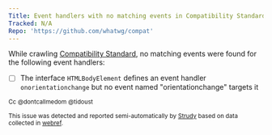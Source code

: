 ```yaml
---
Title: Event handlers with no matching events in Compatibility Standard
Tracked: N/A
Repo: 'https://github.com/whatwg/compat'
---
```


While crawling [Compatibility Standard](https://compat.spec.whatwg.org/), no matching events were found for the following event handlers:
* [ ] The interface `HTMLBodyElement` defines an event handler `onorientationchange` but no event named "orientationchange" targets it

<sub>Cc @dontcallmedom @tidoust</sub>

<sub>This issue was detected and reported semi-automatically by [Strudy](https://github.com/w3c/strudy/) based on data collected in [webref](https://github.com/w3c/webref/).</sub>
